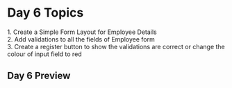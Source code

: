 <h1>Day 6 Topics</h1>
<p>1. Create a Simple Form Layout for Employee Details<br>2. Add validations to all the fields of Employee form <br> 3. Create a register button to show the validations are correct or change the colour of input field to red</p>

<h2>Day 6 Preview</h2>

